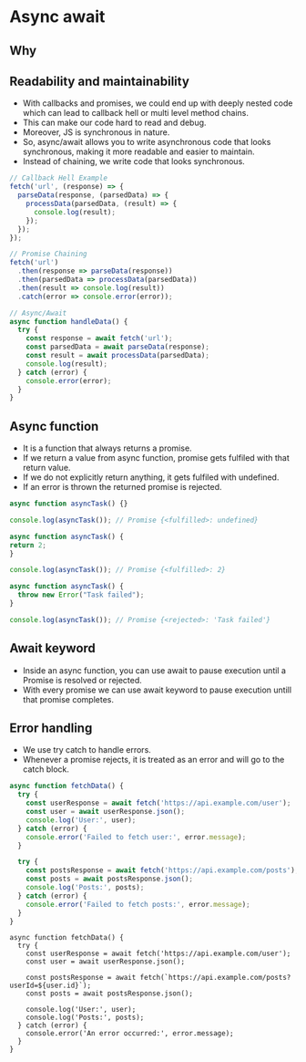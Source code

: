 # Async await

## Why

## Readability and maintainability

- With callbacks and promises, we could end up with deeply nested code which can lead to callback hell or multi level method chains.
- This can make our code hard to read and debug.
- Moreover, JS is synchronous in nature.
- So, async/await allows you to write asynchronous code that looks synchronous, making it more readable and easier to maintain.
- Instead of chaining, we write code that looks synchronous.

``` javascript
// Callback Hell Example
fetch('url', (response) => {
  parseData(response, (parsedData) => {
    processData(parsedData, (result) => {
      console.log(result);
    });
  });
});

// Promise Chaining
fetch('url')
  .then(response => parseData(response))
  .then(parsedData => processData(parsedData))
  .then(result => console.log(result))
  .catch(error => console.error(error));
```

``` javascript
// Async/Await
async function handleData() {
  try {
    const response = await fetch('url');
    const parsedData = await parseData(response);
    const result = await processData(parsedData);
    console.log(result);
  } catch (error) {
    console.error(error);
  }
}
```

## Async function

- It is a function that always returns a promise.
- If we return a value from async function, promise gets fulfiled with that return value.
- If we do not explicitly return anything, it gets fulfiled with undefined.
- If an error is thrown the returned promise is rejected.

``` javascript
async function asyncTask() {}

console.log(asyncTask()); // Promise {<fulfilled>: undefined}
```

``` javascript
async function asyncTask() {
return 2;
}

console.log(asyncTask()); // Promise {<fulfilled>: 2}
```

``` javascript
async function asyncTask() {
  throw new Error("Task failed");
}

console.log(asyncTask()); // Promise {<rejected>: 'Task failed'}
```

## Await keyword

- Inside an async function, you can use await to pause execution until a Promise is resolved or rejected.
- With every promise we can use await keyword to pause execution untill that promise completes.


## Error handling

- We use try catch to handle errors.
- Whenever a promise rejects, it is treated as an error and will go to the catch block.

``` javascript
async function fetchData() {
  try {
    const userResponse = await fetch('https://api.example.com/user');
    const user = await userResponse.json();
    console.log('User:', user);
  } catch (error) {
    console.error('Failed to fetch user:', error.message);
  }

  try {
    const postsResponse = await fetch('https://api.example.com/posts');
    const posts = await postsResponse.json();
    console.log('Posts:', posts);
  } catch (error) {
    console.error('Failed to fetch posts:', error.message);
  }
}
```

``` jaavscript
async function fetchData() {
  try {
    const userResponse = await fetch('https://api.example.com/user');
    const user = await userResponse.json();

    const postsResponse = await fetch(`https://api.example.com/posts?userId=${user.id}`);
    const posts = await postsResponse.json();

    console.log('User:', user);
    console.log('Posts:', posts);
  } catch (error) {
    console.error('An error occurred:', error.message);
  }
}
```
